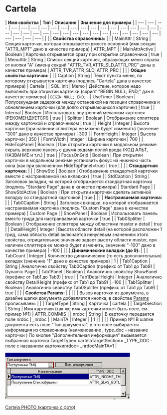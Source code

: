 # Cartela

| **Имя свойства**   | **Тип**  |  **Описание** | **Значение для примера**   |
| --- | --- | --- | --- | --- | --- | --- | --- | --- | --- | --- | --- | --- | --- | --- | --- | --- | --- | --- | --- | --- | --- | --- | --- | --- | --- | --- | --- | --- | --- | --- | --- | --- | --- | --- | --- | --- | --- |
|   |  |  **Свойства справочника:** |   |
| MainAttr | String | Секция карточки, которая открывается вместо основной \(имя секции "ATTR\_MPT" дано в качестве примера\) | ATTR\_MPT |
| MainAttrActive | Boolean | Карточка открывается сразу при открытии справочника | true |
| MenuAttr | String | Список секций карточек, образующих меню справа от кнопки "А"  \(имена секций "ATTR\_TVR,ATTR\_SLD,ATTR\_PRC" даны в качестве примера\) | ATTR\_TVR,ATTR\_SLD, ATTR\_PRC |
|   |   |  **Общие свойства карточки:** |   |
| Caption | String | Текст пункта меню, по которому открывается карточка \(подпись "Cartela" дана в качестве примера\) | Cartela |
| SQL\_Init | Memo | Действие, которое надо выполнить при открытии карточки \(скрипт "BEGIN NULL; END;" дан в качестве примера\) | `BEGIN NULL; END;` |
| UseTimer | Boolean | Полусекундная задержка между остановкой на позиции справочника и обновлением карточки \(для долго открывающихся карточек\) | true |
| Internal | Boolean | Использовать внутренний механизм карточек \(РЕКОМЕНДУЕТСЯ!\) | true |
| Splitter | Boolean | Отображение сплиттера между карточкой и справочником | true |
| Height | Integer | Высота карточки \(при наличии сплиттера ее можно будет изменить\)  \(значение "300" дано в качестве примера\) | 300 |
| FormHeight | Integer | Высота карточки | 350 |
| FormWidth | Integer | Ширина карточки | 700 |
| HideTopPanel | Boolean | При открытии карточки в модальном режиме скрыть верхнюю панель с двумя рядами полей ввода \(КОД АЛЬТ, НАЗВАНИЕ и т.п.\) |  true |
| FocusOnGrid | Boolean | При открытии карточки в модальном режиме установить фокус на нижнюю часть окна \(как при включенном HideTopPanel=true\) | true |
|   |  |  **Стандартная карточка:** |   |
| ShowStd | Boolean | Отображение стандартной карточки вместе с настраиваемой \(на вкладках\) | true |
| StdCaption | String | Заголовок вкладки, на которой отображается стандартная карточка \(подпись "Stardard Page" дана в качестве примера\) | Stardard Page |
| ShowStdActive | Boolean | При открытии карточки сделать активной вкладку со стандартной карточкой | true |
|   |  |  **Настраиваемая карточка:** |   |
| Tab0Caption | String | Заголовок вкладки, на которой отображается настраиваемая карточка  \(подпись "Custom Page" дана в качестве примера\) | Custom Page |
| ShowPanel | Boolean | Использовать панель вместо грида для настраиваемой карточки | true |
| Tab0Splitter | Boolean | Отображение сплиттера между областями master и detail | true |
| DetailHeight | Integer | Высота области detail \(на которой расположен 1 грид, сама область detail включается ненулевым значением этого свойства, отрицательное значение  задает высоту области master, при наличии сплиттера ее можно будет изменить, значение "-100" дано в качестве примера\) | -100 |
|   |   |  **Динамические вкладки \(до 9\):** |   |
| TabCount | Integer | Количество динамических \(то есть дополнительных\) вкладок \(значение "1" дано в качестве примера\) | 1 |
| Tab1Caption | String | Аналогично свойству Tab0Caption \(префикс от Tab1 до Tab9\) | Dynamic Page |
| Tab1Panel | Boolean | Аналогично свойству ShowPanel \(префикс от Tab1 до Tab9\) | true |
| Tab1DetailHeight | Integer | Аналогично свойству DetailHeight \(префикс от Tab1 до Tab9\) | -100 |
| Tab1Splitter | Boolean | Аналогично свойству Tab0Splitter \(префикс от Tab1 до Tab9\) | true |
|   |  |  **Свойства Params:** |   |
|   |  | Вызов карточки из документа, в дизайне шапки документа добавляется кнопка, в свойстве [Params ](https://bsoft.gitbook.io/wiki/razrabotka/obekty-una/panel/knopka)прописываем: |   |
| TargetType | String | Карточка | cartela |
| TargetSection | String | Имя карточки  \(так же имя карточки может быть поле, см. пример №1\) | ATTR\_COMMIS |
| nrdoc | String | В карточку передается поле nrdoc  | \_nrdoc |
| MainTA | Integer |   | 1 |
|   |   |   | Пример №1 В шапке                            документа есть поле                                     "Тип документа", в это                                  поле выбирается     информация                                 из справочника \(наименование ,               type\_doc - название                    карточки \)                                     По кнопке "Дополнительная     информация" вызывается              выбранная карточка TargetType= cartelaTargetSection= \_TYPE\_DOC  - поле с  названием карточкиnrdoc= \_nrdocMainTA=1 |

![](../../../../.gitbook/assets/cartela_01.png)

 [Cartela PHOTO \(карточка с фото\)](https://bsoft.gitbook.io/wiki/razrabotka/konfigurator/nastroiki/cartela/cartela-photo)

